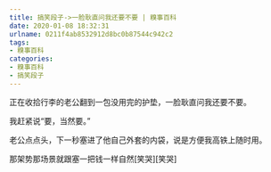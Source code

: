 ```yaml
---
title: 搞笑段子->一脸耿直问我还要不要 | 糗事百科
date: 2020-01-08 18:32:31
urlname: 0211f4ab8532912d8bc0b87544c942c2
tags: 
- 糗事百科
categories:
- 糗事百科
- 搞笑段子
---
```

正在收拾行李的老公翻到一包没用完的护垫，一脸耿直问我还要不要。

我赶紧说“要，当然要。”

老公点点头，下一秒塞进了他自己外套的内袋，说是方便我高铁上随时用。

那架势那场景就跟塞一把钱一样自然[笑哭][笑哭]


